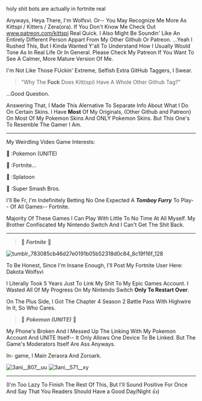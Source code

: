 holy shit bots are actually in fortnite real 

Anyways, Heya There, I'm Wolfsvi. Or-- You May Recognize Me More As Kittspi / Kitters / Zera(ora). If You Don't Know Me Check Out www.patreon.com/kittspi Real Quick. I Also Might Be Soundin' Like An Entirely Different Person Appart From My Other Github Or Patreon. ...Yeah I Rushed This, But I Kinda Wanted Y'all To Understand How I Usually Would Tone As In Real Life Or In General. Please Check My Patreon If You Want To See A Calmer, More Mature Version Of Me.

I'm Not Like Those FUckin' Extreme, Selfish Extra GitHub Taggers, I Swear.

> "Why The **Fuck** Does Kitt(spi) Have A Whole Other Github Tag?"

 ...Good Question.

Answering That, I Made This Alernative To Separate Info About What I Do On Certain Skins. I Have **Most** Of My Originals, (Other Github and Patreon) On Most Of My Pokemon Skins And ONLY Pokemon Skins. But This One's To Resemble The Gamer I Am.

------

My Weirdling Video Game Interests:

🌙 :Pokemon (UNITE)

🐾 :Fortnite...

🌙 :Splatoon

🐾 :Super Smash Bros.

I'll Be Fr, I'm Indefinitely Betting No One Expected A ***Tomboy Furry*** To Play-- Of All Games-- Fortnite.

Majority Of These Games I Can Play With Little To No Time At All Myself. My Brother Confiscated My Nintendo Switch And I Can't Get The Shit Back.

------

> 🌙 ***Fortnite*** 🌙

![tumblr_783085cb46d27e0191b05b52318d0c84_8c19f16f_128](https://user-images.githubusercontent.com/129853003/230796680-81b76f5c-44a4-4a75-a30b-54ec15954335.jpg)

To Be Honest, Since I'm Insane Enough, I'll Post My Fortnite User Here: Dakota Wolfsvi

I Literally Took 5 Years Just To Link My Shit To My Epic Games Account. I Wasted All Of My Progress On My Nintendo Switch **Only To Restart Over**.

On The Plus Side, I Got The Chapter 4 Season 2 Battle Pass With Highwire In It, So Who Cares.

> 🐾 ***Pokemon (UNITE)*** 🐾

My Phone's Broken And I Messed Up The Linking With My Pokemon Account And UNITE Itself-- It Only Allows One Device To Be Linked. But The Game's Moderators Itself Are Ass Anyways. 

In- game, I Main Zeraora And Zoroark. 

![3ani__807__uu](https://user-images.githubusercontent.com/129853003/230797717-36b8f1e3-6b49-4046-ad7b-25d37b5c1e07.gif) ![3ani__571__xy](https://user-images.githubusercontent.com/129853003/230797719-3a36427b-792b-404a-ba4b-2eec255b973a.gif)

-------
(I'm Too Lazy To Finish The Rest Of This, But I'll Sound Positive For Once And Say That You Readers Should Have a Good Day/Night :thumbsup:)
